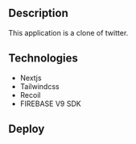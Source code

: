 ## Description

This application is a clone of twitter.

## Technologies

- Nextjs
- Tailwindcss
- Recoil
- FIREBASE V9 SDK

## Deploy
